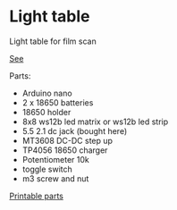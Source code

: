 # Light table 

Light table for film scan

[See](https://lazy-tech.net/article/dslr_film_scanning)

Parts:
* Arduino nano
* 2 x 18650 batteries
* 18650 holder
* 8x8 ws12b led matrix or ws12b led strip
* 5.5 2.1 dc jack (bought here)
* MT3608 DC-DC step up
* TP4056 18650 charger
* Potentiometer 10k
* toggle switch
* m3 screw and nut

[Printable parts](https://www.thingiverse.com/thing:4679855)
